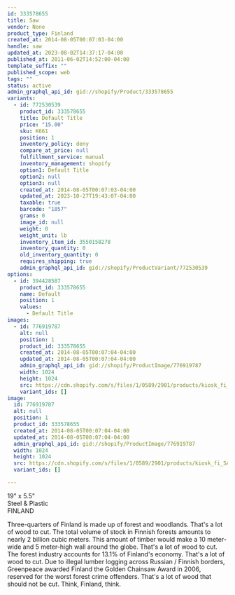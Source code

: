 ```yaml
---
id: 333578655
title: Saw
vendor: None
product_type: Finland
created_at: 2014-08-05T00:07:03-04:00
handle: saw
updated_at: 2023-08-02T14:37:17-04:00
published_at: 2011-06-02T14:52:00-04:00
template_suffix: ""
published_scope: web
tags: ""
status: active
admin_graphql_api_id: gid://shopify/Product/333578655
variants:
  - id: 772530539
    product_id: 333578655
    title: Default Title
    price: "15.00"
    sku: K661
    position: 1
    inventory_policy: deny
    compare_at_price: null
    fulfillment_service: manual
    inventory_management: shopify
    option1: Default Title
    option2: null
    option3: null
    created_at: 2014-08-05T00:07:03-04:00
    updated_at: 2023-10-27T19:43:07-04:00
    taxable: true
    barcode: "1857"
    grams: 0
    image_id: null
    weight: 0
    weight_unit: lb
    inventory_item_id: 3550158278
    inventory_quantity: 0
    old_inventory_quantity: 0
    requires_shipping: true
    admin_graphql_api_id: gid://shopify/ProductVariant/772530539
options:
  - id: 394428587
    product_id: 333578655
    name: Default
    position: 1
    values:
      - Default Title
images:
  - id: 776919787
    alt: null
    position: 1
    product_id: 333578655
    created_at: 2014-08-05T00:07:04-04:00
    updated_at: 2014-08-05T00:07:04-04:00
    admin_graphql_api_id: gid://shopify/ProductImage/776919787
    width: 1024
    height: 1024
    src: https://cdn.shopify.com/s/files/1/0589/2901/products/kiosk_fi_SAW.jpeg?v=1407211624
    variant_ids: []
image:
  id: 776919787
  alt: null
  position: 1
  product_id: 333578655
  created_at: 2014-08-05T00:07:04-04:00
  updated_at: 2014-08-05T00:07:04-04:00
  admin_graphql_api_id: gid://shopify/ProductImage/776919787
  width: 1024
  height: 1024
  src: https://cdn.shopify.com/s/files/1/0589/2901/products/kiosk_fi_SAW.jpeg?v=1407211624
  variant_ids: []

---
```


19" x 5.5"  
Steel & Plastic  
FINLAND

Three-quarters of Finland is made up of forest and woodlands. That's a lot of wood to cut. The total volume of stock in Finnish forests amounts to nearly 2 billion cubic meters. This amount of timber would make a 10 meter-wide and 5 meter-high wall around the globe. That's a lot of wood to cut. The forest industry accounts for 13.1% of Finland's economy. That's a lot of wood to cut. Due to illegal lumber logging across Russian / Finnish borders, Greenpeace awarded Finland the Golden Chainsaw Award in 2006, reserved for the worst forest crime offenders. That's a lot of wood that should not be cut. Think, Finland, think.